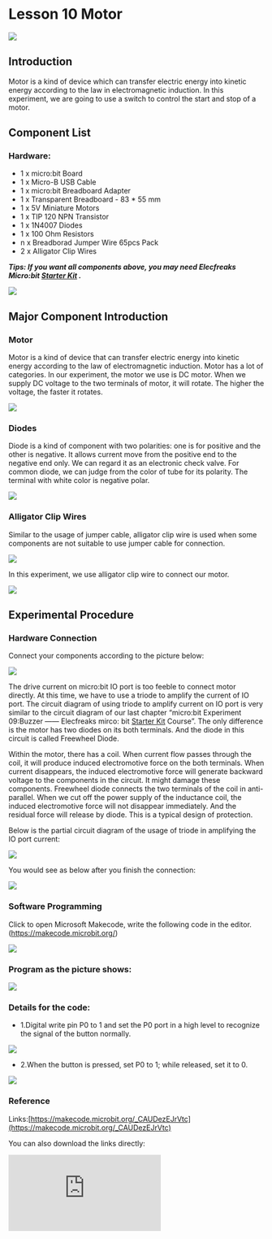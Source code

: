 ﻿# Lesson 10 Motor

 ![](https://wiki-media-ef.oss-cn-hongkong.aliyuncs.com//images/8KZyoCy.jpg)

## Introduction


Motor is a kind of device which can transfer electric energy into kinetic energy according to the law in electromagnetic induction. In this experiment, we are going to use a switch to control the start and stop of a motor.

## Component List


### Hardware:

- 1 x micro:bit Board
- 1 x Micro-B USB Cable
- 1 x micro:bit Breadboard Adapter
- 1 x Transparent Breadboard - 83 * 55 mm
- 1 x 5V Miniature Motors
- 1 x TIP 120 NPN Transistor
- 1 x 1N4007 Diodes
- 1 x 100 Ohm Resistors
- n x Breadborad Jumper Wire 65pcs Pack
- 2 x Alligator Clip Wires

***Tips: If you want all components above, you may need Elecfreaks Micro:bit [Starter Kit](https://www.elecfreaks.com/micro-bit-starter-kit.html)  .***

![](https://wiki-media-ef.oss-cn-hongkong.aliyuncs.com//images/W4tseua.jpg)

## Major Component Introduction


### Motor

Motor is a kind of device that can transfer electric energy into kinetic energy according to the law of electromagnetic induction. Motor has a lot of categories. In our experiment, the motor we use is DC motor. When we supply DC voltage to the two terminals of motor, it will rotate. The higher the voltage, the faster it rotates.

![](https://wiki-media-ef.oss-cn-hongkong.aliyuncs.com//images/JesPIk4.jpg)

### Diodes

Diode is a kind of component with two polarities: one is for positive and the other is negative. It allows current move from the positive end to the negative end only. We can regard it as an electronic check valve.
For common diode, we can judge from the color of tube for its polarity. The terminal with white color is negative polar.

![](https://wiki-media-ef.oss-cn-hongkong.aliyuncs.com//images/b1g3bBJ.jpg)

### Alligator Clip Wires

Similar to the usage of jumper cable, alligator clip wire is used when some components are not suitable to use jumper cable for connection.

![](https://wiki-media-ef.oss-cn-hongkong.aliyuncs.com//images/EfkdKmY.jpg)

In this experiment, we use alligator clip wire to connect our motor.

![](https://wiki-media-ef.oss-cn-hongkong.aliyuncs.com//images/Oj1aUaf.jpg)

## Experimental Procedure

### Hardware Connection

Connect your components according to the picture below:


![](https://wiki-media-ef.oss-cn-hongkong.aliyuncs.com//images/2MZA7bj.jpg)

The drive current on micro:bit IO port is too feeble to connect motor directly. At this time, we have to use a triode to amplify the current of IO port. The circuit diagram of using triode to amplify current on IO port is very similar to the circuit diagram of our last chapter “micro:bit Experiment 09:Buzzer —— Elecfreaks mirco: bit [Starter Kit](https://www.elecfreaks.com/micro-bit-starter-kit.html)  Course”. The only difference is the motor has two diodes on its both terminals. And the diode in this circuit is called Freewheel Diode.

Within the motor, there has a coil. When current flow passes through the coil, it will produce induced electromotive force on the both terminals. When current disappears, the induced electromotive force will generate backward voltage to the components in the circuit. It might damage these components. Freewheel diode connects the two terminals of the coil in anti-parallel. When we cut off the power supply of the inductance coil, the induced electromotive force will not disappear immediately. And the residual force will release by diode. This is a typical design of protection.

Below is the partial circuit diagram of the usage of triode in amplifying the IO port current:

![](https://wiki-media-ef.oss-cn-hongkong.aliyuncs.com//images/e4YL3hx.jpg)

You would see as below after you finish the connection:

![](https://wiki-media-ef.oss-cn-hongkong.aliyuncs.com//images/RwH4uNp.jpg)

### Software Programming

Click to open Microsoft Makecode, write the following code in the editor.(https://makecode.microbit.org/)

![](https://wiki-media-ef.oss-cn-hongkong.aliyuncs.com//images/JHZUvh2.png)

### Program as the picture shows:

![](https://wiki-media-ef.oss-cn-hongkong.aliyuncs.com//images/imGjxBm.png)

### Details for the code:
- 1.Digital write pin P0 to 1 and set the P0 port in a high level to recognize the signal of the button normally.

![](https://wiki-media-ef.oss-cn-hongkong.aliyuncs.com//images/Qqjk2WB.png)

- 2.When the button is pressed, set P0 to 1; while released, set it to 0.

![](https://wiki-media-ef.oss-cn-hongkong.aliyuncs.com//images/lFdOZxr.png)

### Reference
Links:[https://makecode.microbit.org/_CAUDezEJrVtc](https://makecode.microbit.org/_CAUDezEJrVtc)

You can also download the links directly:

<div
    style={{
        position: 'relative',
        paddingBottom: '60%',
        overflow: 'hidden',
    }}
>
    <iframe
        src="https://makecode.microbit.org/_CAUDezEJrVtc"
        frameborder="0"
        sandbox="allow-popups allow-forms allow-scripts allow-same-origin"
        style={{
            position: 'absolute',
            width: '100%',
            height: '100%',
        }}
    />
</div>

## Result

Press down the button, the motor starts rotating. Press again, it will stop moving.
Attention: The voltage of micro:bit power source is low. It is 3V only. Press down the button, the motor may not start. If this happens, please stir the fan blade of the motor so that it can move properly.

![](https://wiki-media-ef.oss-cn-hongkong.aliyuncs.com//images/UeWUgLi.gif)


## Exploration

If we want to use a potentiometer to control the motor speed, then how to design circuit and program.

## FAQ
